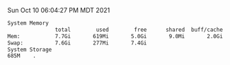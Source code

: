Sun Oct 10 06:04:27 PM MDT 2021
```bash
System Memory
               total        used        free      shared  buff/cache   available
Mem:           7.7Gi       619Mi       5.0Gi       9.0Mi       2.0Gi       6.7Gi
Swap:          7.6Gi       277Mi       7.4Gi
System Storage
685M	.
```
```bash
